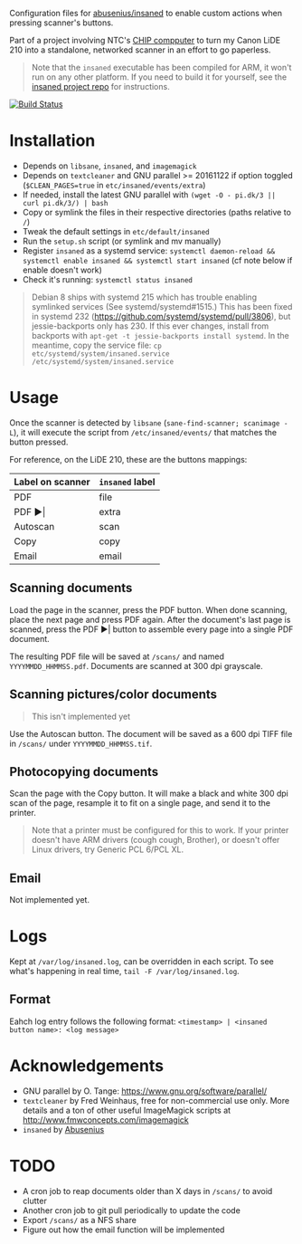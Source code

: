 Configuration files for
[abusenius/insaned](https://github.com/abusenius/insaned) to enable custom
actions when pressing scanner's buttons.

Part of a project involving NTC's [CHIP
compputer](https://getchip.com/pages/chip) to turn my Canon LiDE 210 into a
standalone, networked scanner in an effort to go paperless.

> Note that the `insaned` executable has been compiled for ARM, it won't run on
> any other platform. If you need to build it for yourself, see the [insaned
> project repo](https://github.com/abusenius/insaned) for instructions.

[![Build Status](https://travis-ci.org/Coaxial/insaned-config.svg?branch=master)](https://travis-ci.org/Coaxial/insaned-config)

# Installation

- Depends on `libsane`, `insaned`, and `imagemagick`
- Depends on `textcleaner` and GNU parallel >= 20161122 if option toggled
  (`$CLEAN_PAGES=true` in `etc/insaned/events/extra`)
- If needed, install the latest GNU parallel with `(wget -O - pi.dk/3 || curl
  pi.dk/3/) | bash`
- Copy or symlink the files in their respective directories (paths relative to
  `/`)
- Tweak the default settings in `etc/default/insaned`
- Run the `setup.sh` script (or symlink and mv manually)
- Register `insaned` as a systemd service: `systemctl daemon-reload &&
  systemctl enable insaned && systemctl start insaned` (cf note below if enable
doesn't work)
- Check it's running: `systemctl status insaned`

> Debian 8 ships with systemd 215 which has trouble enabling symlinked
> services (See systemd/systemd#1515.) This has been fixed in systemd 232
> (https://github.com/systemd/systemd/pull/3806), but jessie-backports only has
> 230. If this ever changes, install from backports with `apt-get -t
> jessie-backports install systemd`. In the meantime, copy the service file:
> `cp etc/systemd/system/insaned.service /etc/systemd/system/insaned.service`

# Usage

Once the scanner is detected by `libsane` (`sane-find-scanner; scanimage -L`),
it will execute the script from `/etc/insaned/events/` that matches the button
pressed.

For reference, on the LiDE 210, these are the buttons mappings:

Label on scanner | `insaned` label
--- | ---
PDF | file
PDF ▶︎\| | extra
Autoscan | scan
Copy | copy
Email | email

## Scanning documents

Load the page in the scanner, press the PDF button. When done scanning, place
the next page and press PDF again. After the document's last page is scanned,
press the PDF ▶︎\| button to assemble every page into a single PDF document.

The resulting PDF file will be saved at `/scans/` and named
`YYYYMMDD_HHMMSS.pdf`. Documents are scanned at 300 dpi grayscale.

## Scanning pictures/color documents

> This isn't implemented yet

Use the Autoscan button. The document will be saved as a 600 dpi TIFF file in
`/scans/` under `YYYYMMDD_HHMMSS.tif`.

## Photocopying documents

Scan the page with the Copy button. It will make a black and white 300 dpi scan
of the page, resample it to fit on a single page, and send it to the printer.

> Note that a printer must be configured for this to work.
> If your printer doesn't have ARM drivers (cough cough, Brother), or doesn't
> offer Linux drivers, try Generic PCL 6/PCL XL.

## Email

Not implemented yet.

# Logs

Kept at `/var/log/insaned.log`, can be overridden in each script. To see what's
happening in real time, `tail -F /var/log/insaned.log`.

## Format

Eahch log entry follows the following format:
`<timestamp> | <insaned button name>: <log message>`

# Acknowledgements

- GNU parallel by O. Tange: https://www.gnu.org/software/parallel/
- `textcleaner` by Fred Weinhaus, free for non-commercial use only. More
  details and a ton of other useful ImageMagick scripts at
http://www.fmwconcepts.com/imagemagick
- `insaned` by [Abusenius](https://github.com/abusenius)

# TODO

- A cron job to reap documents older than X days in `/scans/` to avoid clutter
- Another cron job to git pull periodically to update the code
- Export `/scans/` as a NFS share
- Figure out how the email function will be implemented
